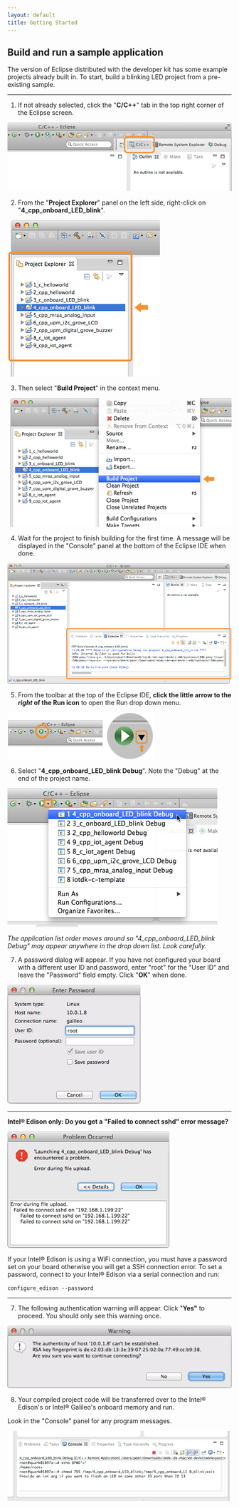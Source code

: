 ```yaml
---
layout: default
title: Getting Started
---
```


## Build and run a sample application

The version of Eclipse distributed with the developer kit has some example projects already built in. To start, build a blinking LED project from a pre-existing sample.

---

1. If not already selected, click the "**C/C++**" tab in the top right corner of the Eclipse screen.

  ![The "C/C++" tab](images/eclipse-c_tab.png)

2. From the "**Project Explorer**" panel on the left side, right-click on "**4_cpp_onboard_LED_blink**". 

  !["4_cpp_onboard_LED_blink" project selected in Project Explorer panel](images/eclipse-project_explorer-project_selected.png)

3. Then select "**Build Project**" in the context menu.

  !["Build Project" in the project context menu](images/eclipse-build_project_context_menu.png)

4. Wait for the project to finish building for the first time. A message will be displayed in the "Console" panel at the bottom of the Eclipse IDE when done.

  !["Build finished" message in Console panel](images/eclipse-console-build_finished.png)

5. From the toolbar at the top of the Eclipse IDE, **click the little arrow to the _right_ of the Run icon** to open the Run drop down menu.

  ![The little arrow to the right of the Run icon](images/eclipse-run_dropdown_button.png)

6. Select "**4_cpp_onboard_LED_blink Debug**". Note the "Debug" at the end of the project name.

  ![Select "debug" verison of project to run](images/eclipse-run_debug_project.png)

  *The application list order moves around so "4_cpp_onboard_LED_blink Debug" may appear anywhere in the drop down list. Look carefully.*

7. A password dialog will appear. If you have not configured your board with a different user ID and password, enter "root" for the "User ID" and leave the "Password" field empty. Click "**OK**" when done.

  ![Password dialog](images/eclipse-password_dialog.png)

  ---

  **Intel® Edison only: Do you get a "Failed to connect sshd" error message?**

  !["Failed to connect sshd" error message](images/eclipse-sshd_error_message.png)

  If your Intel® Edison is using a WiFi connection, you must have a password set on your board otherwise you will get a SSH connection error. To set a password, connect to your Intel® Edison via a serial connection and run:

  ```
  configure_edison --password
  ```

  ---

7. The following authentication warning will appear. Click "**Yes"** to proceed. You should only see this warning once.

  ![Authentication warning](images/eclipse-rsa_warning.png)

8. Your compiled project code will be transferred over to the Intel® Edison's or Intel® Galileo's onboard memory and run. 

  Look in the "Console" panel for any program messages.

  ![Console output from project](images/eclipse-console-project_running.png)
